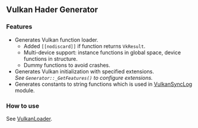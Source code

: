 ## Vulkan Hader Generator

### Features

* Generates Vulkan function loader.
    - Added `[[nodiscard]]` if function returns `VkResult`.
    - Multi-device support: instance functions in global space, device functions in structure.
    - Dummy functions to avoid crashes.
* Generates Vulkan initialization with specified extensions.<br/>*See `Generator::_GetFeatures()` to configure extensions.*
* Generates constants to string functions which is used in [VulkanSyncLog](https://github.com/azhirnov/as-en/blob/dev/AE/engine/tools/vulkan_sync_log/Readme.md) module.

### How to use

See [VulkanLoader](https://github.com/azhirnov/as-en/blob/dev/AE/engine/src/graphics/Vulkan/VulkanLoader.h).
